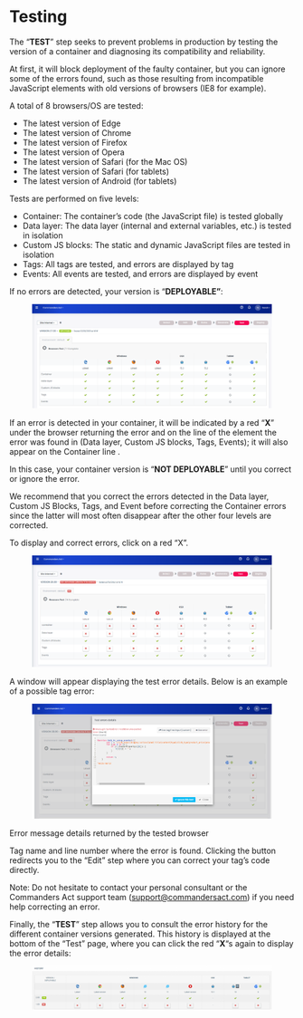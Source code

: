 # Testing

The “**TEST**” step seeks to prevent problems in production by testing the version of a container and diagnosing its compatibility and reliability.

At first, it will block deployment of the faulty container, but you can ignore some of the errors found, such as those resulting from incompatible JavaScript elements with old versions of browsers (IE8 for example).

A total of 8 browsers/OS are tested:

* The latest version of Edge
* The latest version of Chrome
* The latest version of Firefox
* The latest version of Opera
* The latest version of Safari (for the Mac OS)
* &#x20;The latest version of Safari (for tablets)
* The latest version of Android (for tablets)

Tests are performed on five levels:

* Container: The container’s code (the JavaScript file) is tested globally
* Data layer: The data layer (internal and external variables, etc.) is tested in isolation
* Custom JS blocks: The static and dynamic JavaScript files are tested in isolation
* Tags: All tags are tested, and errors are displayed by tag
* Events: All events are tested, and errors are displayed by event

If no errors are detected, your version is “**DEPLOYABLE”**:

<figure><img src="../../../../../../.gitbook/assets/image (108) (1).png" alt=""><figcaption></figcaption></figure>

If an error is detected in your container, it will be indicated by a red “**X**” under the browser returning the error and on the line of the element  the error was found in (Data layer, Custom JS blocks, Tags, Events); it will also appear on the Container line .

In this case, your container version is “**NOT DEPLOYABLE**” until you correct or ignore the error.

We recommend that you correct the errors detected in the Data layer, Custom JS Blocks, Tags, and Event before correcting the Container errors since the latter will most often disappear after the other four levels are corrected.

To display and correct errors, click on a red “X”.

<figure><img src="../../../../../../.gitbook/assets/image (7) (3).png" alt=""><figcaption></figcaption></figure>

A window will appear displaying the test error details. Below is an example of a possible tag error:

<figure><img src="../../../../../../.gitbook/assets/image (31).png" alt=""><figcaption></figcaption></figure>

Error message details returned by the tested browser

Tag name and line number where the error is found. Clicking the button redirects you to the “Edit” step where you can correct your tag’s code directly.

Note: Do not hesitate to contact your personal consultant or the Commanders Act support team (support@commandersact.com) if you need help correcting an error.

Finally, the “**TEST**” step allows you to consult the error history for the different container versions generated. This history is displayed at the bottom of the “Test” page, where you can click the red “**X**“s again to display the error details:

<figure><img src="../../../../../../.gitbook/assets/image (101).png" alt=""><figcaption></figcaption></figure>

